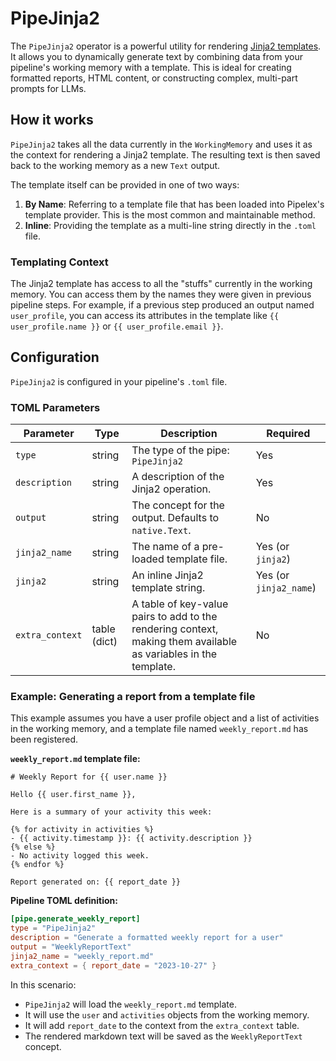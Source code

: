 # PipeJinja2

The `PipeJinja2` operator is a powerful utility for rendering [Jinja2 templates](https://jinja.palletsprojects.com/). It allows you to dynamically generate text by combining data from your pipeline's working memory with a template. This is ideal for creating formatted reports, HTML content, or constructing complex, multi-part prompts for LLMs.

## How it works

`PipeJinja2` takes all the data currently in the `WorkingMemory` and uses it as the context for rendering a Jinja2 template. The resulting text is then saved back to the working memory as a new `Text` output.

The template itself can be provided in one of two ways:
1.  **By Name**: Referring to a template file that has been loaded into Pipelex's template provider. This is the most common and maintainable method.
2.  **Inline**: Providing the template as a multi-line string directly in the `.toml` file.

### Templating Context

The Jinja2 template has access to all the "stuffs" currently in the working memory. You can access them by the names they were given in previous pipeline steps. For example, if a previous step produced an output named `user_profile`, you can access its attributes in the template like `{{ user_profile.name }}` or `{{ user_profile.email }}`.

## Configuration

`PipeJinja2` is configured in your pipeline's `.toml` file.

### TOML Parameters

| Parameter       | Type            | Description                                                                                               | Required                    |
| --------------- | --------------- | --------------------------------------------------------------------------------------------------------- | --------------------------- |
| `type`          | string          | The type of the pipe: `PipeJinja2`                                                                       | Yes                         |
| `description`   | string          | A description of the Jinja2 operation.                                                                   | Yes                         |
| `output`        | string          | The concept for the output. Defaults to `native.Text`.                                                    | No                          |
| `jinja2_name`   | string          | The name of a pre-loaded template file.                                                                   | Yes (or `jinja2`)           |
| `jinja2`        | string          | An inline Jinja2 template string.                                                                         | Yes (or `jinja2_name`)      |
| `extra_context` | table (dict)    | A table of key-value pairs to add to the rendering context, making them available as variables in the template. | No                          |

### Example: Generating a report from a template file

This example assumes you have a user profile object and a list of activities in the working memory, and a template file named `weekly_report.md` has been registered.

**`weekly_report.md` template file:**
```jinja
# Weekly Report for {{ user.name }}

Hello {{ user.first_name }},

Here is a summary of your activity this week:

{% for activity in activities %}
- {{ activity.timestamp }}: {{ activity.description }}
{% else %}
- No activity logged this week.
{% endfor %}

Report generated on: {{ report_date }}
```

**Pipeline TOML definition:**
```toml
[pipe.generate_weekly_report]
type = "PipeJinja2"
description = "Generate a formatted weekly report for a user"
output = "WeeklyReportText"
jinja2_name = "weekly_report.md"
extra_context = { report_date = "2023-10-27" }
```

In this scenario:
- `PipeJinja2` will load the `weekly_report.md` template.
- It will use the `user` and `activities` objects from the working memory.
- It will add `report_date` to the context from the `extra_context` table.
- The rendered markdown text will be saved as the `WeeklyReportText` concept. 